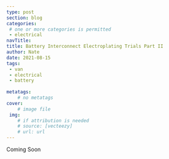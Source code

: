 ```yaml
---
type: post
section: blog
categories: 
 # one or more categories is permitted
 - electrical
navTitle: 
title: Battery Interconnect Electroplating Trials Part II
author: Nate
date: 2021-08-15
tags:
 - van
 - electrical
 - battery
 
metatags:
	# no metatags
cover: 
	# image file
 img: 
	# if attribution is needed
	# source: [vecteezy]
	# url: url
---
```


Coming Soon